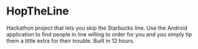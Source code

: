 # HopTheLine
Hackathon project that lets you skip the Starbucks line.  Use the Android application to find people in line willing to order for you and you simply tip them a little extra for their trouble.  Built in 12 hours.

